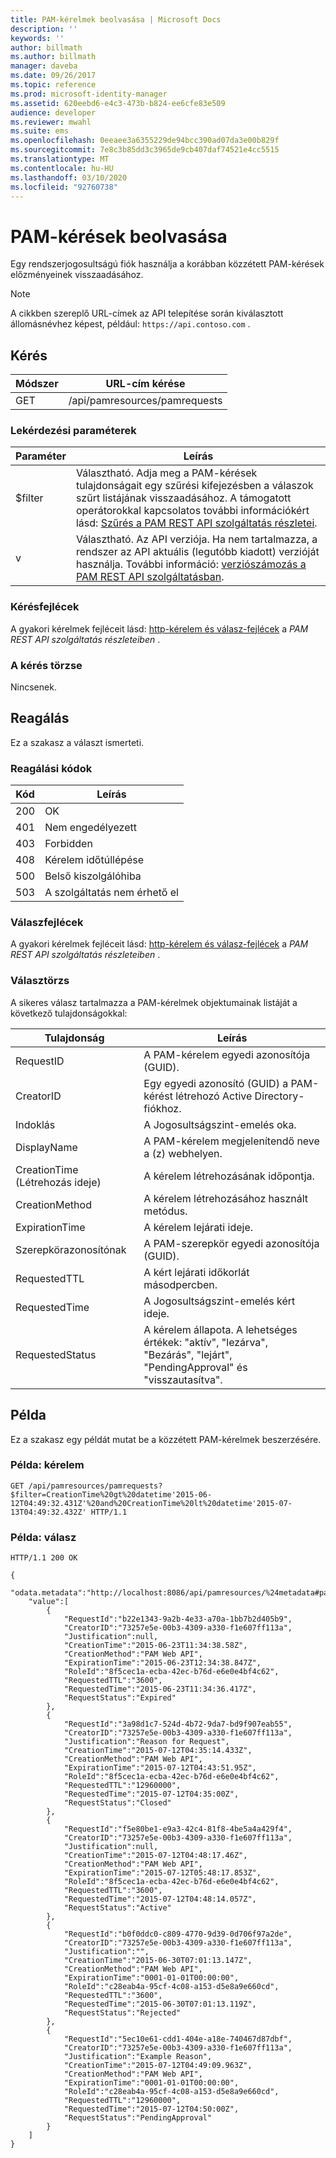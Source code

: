 ```yaml
---
title: PAM-kérelmek beolvasása | Microsoft Docs
description: ''
keywords: ''
author: billmath
ms.author: billmath
manager: daveba
ms.date: 09/26/2017
ms.topic: reference
ms.prod: microsoft-identity-manager
ms.assetid: 620eebd6-e4c3-473b-b824-ee6cfe83e509
audience: developer
ms.reviewer: mwahl
ms.suite: ems
ms.openlocfilehash: 0eeaee3a6355229de94bcc390ad07da3e00b829f
ms.sourcegitcommit: 7e8c3b85dd3c3965de9cb407daf74521e4cc5515
ms.translationtype: MT
ms.contentlocale: hu-HU
ms.lasthandoff: 03/10/2020
ms.locfileid: "92760738"
---
```

# <a name="get-pam-requests"></a>PAM-kérések beolvasása
Egy rendszerjogosultságú fiók használja a korábban közzétett PAM-kérések előzményeinek visszaadásához.

>[!NOTE]
>A cikkben szereplő URL-címek az API telepítése során kiválasztott állomásnévhez képest, például: `https://api.contoso.com` .

## <a name="request"></a>Kérés

Módszer  |URL-cím kérése  
---------|---------
GET     |/api/pamresources/pamrequests

### <a name="query-parameters"></a>Lekérdezési paraméterek

Paraméter | Leírás
----------|--------------
$filter | Választható. Adja meg a PAM-kérések tulajdonságait egy szűrési kifejezésben a válaszok szűrt listájának visszaadásához. A támogatott operátorokkal kapcsolatos további információkért lásd: [Szűrés a PAM REST API szolgáltatás részletei](privileged-access-management-rest-api-service-details.md#filtering).
v | Választható. Az API verziója. Ha nem tartalmazza, a rendszer az API aktuális (legutóbb kiadott) verzióját használja. További információ: [verziószámozás a PAM REST API szolgáltatásban](privileged-access-management-rest-api-service-details.md#versioning).

### <a name="request-headers"></a>Kérésfejlécek
A gyakori kérelmek fejléceit lásd: [http-kérelem és válasz-fejlécek](privileged-access-management-rest-api-service-details.md#http-request-and-response-headers) a *PAM REST API szolgáltatás részleteiben* .

### <a name="request-body"></a>A kérés törzse
Nincsenek.

## <a name="response"></a>Reagálás
Ez a szakasz a választ ismerteti.

### <a name="response-codes"></a>Reagálási kódok

Kód  |Leírás  
---------|---------
200 | OK
401 | Nem engedélyezett
403 | Forbidden
408 | Kérelem időtúllépése   
500 | Belső kiszolgálóhiba
503 | A szolgáltatás nem érhető el

### <a name="response-headers"></a>Válaszfejlécek
A gyakori kérelmek fejléceit lásd: [http-kérelem és válasz-fejlécek](privileged-access-management-rest-api-service-details.md#http-request-and-response-headers) a *PAM REST API szolgáltatás részleteiben* .

### <a name="response-body"></a>Választörzs
A sikeres válasz tartalmazza a PAM-kérelmek objektumainak listáját a következő tulajdonságokkal:

Tulajdonság | Leírás
--------|-------------
RequestID | A PAM-kérelem egyedi azonosítója (GUID).
CreatorID | Egy egyedi azonosító (GUID) a PAM-kérést létrehozó Active Directory-fiókhoz.
Indoklás | A Jogosultságszint-emelés oka.
DisplayName | A PAM-kérelem megjelenítendő neve a (z) webhelyen.
CreationTime (Létrehozás ideje) | A kérelem létrehozásának időpontja.
CreationMethod | A kérelem létrehozásához használt metódus.
ExpirationTime | A kérelem lejárati ideje.
Szerepkörazonosítónak| A PAM-szerepkör egyedi azonosítója (GUID).
RequestedTTL | A kért lejárati időkorlát másodpercben.
RequestedTime | A Jogosultságszint-emelés kért ideje.
RequestedStatus | A kérelem állapota. A lehetséges értékek: "aktív", "lezárva", "Bezárás", "lejárt", "PendingApproval" és "visszautasítva".

## <a name="example"></a>Példa
Ez a szakasz egy példát mutat be a közzétett PAM-kérelmek beszerzésére.

### <a name="example-request"></a>Példa: kérelem

```
GET /api/pamresources/pamrequests?$filter=CreationTime%20gt%20datetime'2015-06-12T04:49:32.431Z'%20and%20CreationTime%20lt%20datetime'2015-07-13T04:49:32.432Z' HTTP/1.1
```

### <a name="example-response"></a>Példa: válasz

```
HTTP/1.1 200 OK

{
    "odata.metadata":"http://localhost:8086/api/pamresources/%24metadata#pamrequests",
    "value":[
        {
            "RequestId":"b22e1343-9a2b-4e33-a70a-1bb7b2d405b9",
            "CreatorID":"73257e5e-00b3-4309-a330-f1e607ff113a",
            "Justification":null,
            "CreationTime":"2015-06-23T11:34:38.58Z",
            "CreationMethod":"PAM Web API",
            "ExpirationTime":"2015-06-23T12:34:38.847Z",
            "RoleId":"8f5cec1a-ecba-42ec-b76d-e6e0e4bf4c62",
            "RequestedTTL":"3600",
            "RequestedTime":"2015-06-23T11:34:36.417Z",
            "RequestStatus":"Expired"
        },
        {
            "RequestId":"3a98d1c7-524d-4b72-9da7-bd9f907eab55",
            "CreatorID":"73257e5e-00b3-4309-a330-f1e607ff113a",
            "Justification":"Reason for Request",
            "CreationTime":"2015-07-12T04:35:14.433Z",
            "CreationMethod":"PAM Web API",
            "ExpirationTime":"2015-07-12T04:43:51.95Z",
            "RoleId":"8f5cec1a-ecba-42ec-b76d-e6e0e4bf4c62",
            "RequestedTTL":"12960000",
            "RequestedTime":"2015-07-12T04:35:00Z",
            "RequestStatus":"Closed"
        },
        {
            "RequestId":"f5e80be1-e9a3-42c4-81f8-4be5a4a429f4",
            "CreatorID":"73257e5e-00b3-4309-a330-f1e607ff113a",
            "Justification":null,
            "CreationTime":"2015-07-12T04:48:17.46Z",
            "CreationMethod":"PAM Web API",
            "ExpirationTime":"2015-07-12T05:48:17.853Z",
            "RoleId":"8f5cec1a-ecba-42ec-b76d-e6e0e4bf4c62",
            "RequestedTTL":"3600",
            "RequestedTime":"2015-07-12T04:48:14.057Z",
            "RequestStatus":"Active"
        },
        {
            "RequestId":"b0f0ddc0-c809-4770-9d39-0d706f97a2de",
            "CreatorID":"73257e5e-00b3-4309-a330-f1e607ff113a",
            "Justification":"",
            "CreationTime":"2015-06-30T07:01:13.147Z",
            "CreationMethod":"PAM Web API",
            "ExpirationTime":"0001-01-01T00:00:00",
            "RoleId":"c28eab4a-95cf-4c08-a153-d5e8a9e660cd",
            "RequestedTTL":"3600",
            "RequestedTime":"2015-06-30T07:01:13.119Z",
            "RequestStatus":"Rejected"
        },
        {
            "RequestId":"5ec10e61-cdd1-404e-a18e-740467d87dbf",
            "CreatorID":"73257e5e-00b3-4309-a330-f1e607ff113a",
            "Justification":"Example Reason",
            "CreationTime":"2015-07-12T04:49:09.963Z",
            "CreationMethod":"PAM Web API",
            "ExpirationTime":"0001-01-01T00:00:00",
            "RoleId":"c28eab4a-95cf-4c08-a153-d5e8a9e660cd",
            "RequestedTTL":"12960000",
            "RequestedTime":"2015-07-12T04:50:00Z",
            "RequestStatus":"PendingApproval"
        }
    ]
}
```       
